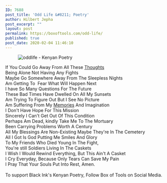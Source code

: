 ```yaml
---
ID: 7688
post_title: 'Odd Life &#8211; Poetry'
author: Hilbert Jepha
post_excerpt: ""
layout: post
permalink: https://boxoftools.com/odd-life/
published: true
post_date: 2020-02-04 11:46:10
---
```

<!-- wp:image {"id":7806,"sizeSlug":"large"} -->
<figure class="wp-block-image size-large"><img src="https://boxoftools.com/wp-content/uploads/2020/01/oddlife-1024x683.jpeg" alt="oddlife - Kenyan Poetry" class="wp-image-7806"/></figure>
<!-- /wp:image -->

<!-- wp:paragraph -->
<p>If You Could Go Away From All These <a href="https://en.wikipedia.org/wiki/Thought">Thoughts</a><br>Being Alone Not Having Any Fights<br>Maybe Go Somewhere Away From The Sleepless Nights<br>Am Getting To  Fear What Will Happen Next<br>I have So Many Questions For The Future <br>These Bad Times Have Dwelled On All My Sunsets<br>Am Trying To Figure Out But I See No Picture<br>Am Suffering From My <a href="https://boxoftools.com/how-to-reach-your-creativity-limits/">Memories</a> And Imagination<br>I Don't Have Hope For This Mission <br>Sincerely I Can't Get Out Of This Condition <br>Perhaps Am Dead, kindly Take Me To The Mortuary<br>Been Carrying Problems Worth A Century <br>All My Blessings Are Non-Existing Maybe They're In The Cemetery <br>All I Got Is God Putting Me Smiles And Glory  <br>To My Friends Who Died Young In The Fight, <br>You're still Soldiers Living In The Caskets<br>I Wish I Would Rewind Everything, But This Ain't A Casket<br>I Cry Everyday, Because Only Tears Can Save My Pain <br>I Pray That Your Souls Put Into Rest, Amen. <br><br>To support Black Ink's Kenyan Poetry, Follow Box of Tools on Social Media.</p>
<!-- /wp:paragraph -->